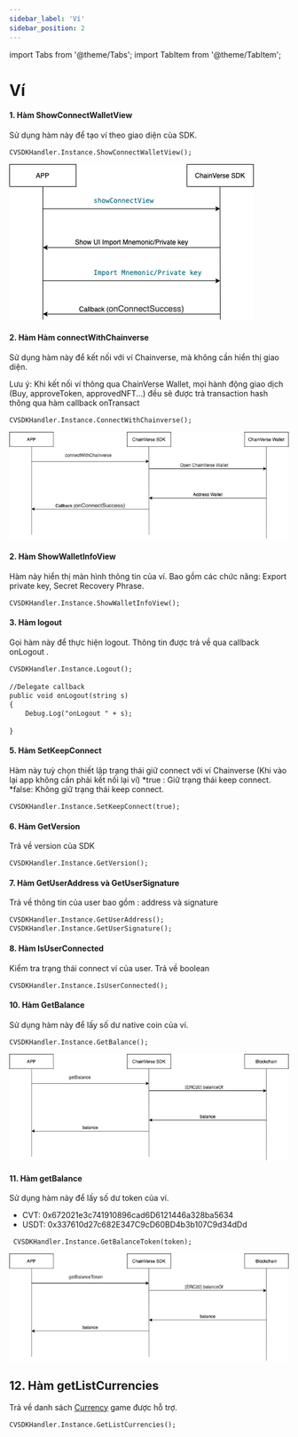```yaml
---
sidebar_label: 'Ví'
sidebar_position: 2
---
```


import Tabs from '@theme/Tabs';
import TabItem from '@theme/TabItem';

# Ví

#### 1. Hàm ShowConnectWalletView
Sử dụng hàm này để tạo ví theo giao diện của SDK. 

```
CVSDKHandler.Instance.ShowConnectWalletView();
```

![Docusaurus logo](/img/import-wallet.png)

#### 2. Hàm Hàm connectWithChainverse
Sử dụng hàm này để kết nối với ví Chainverse, mà không cần hiển thị giao diện.

Lưu ý: Khi kết nối ví thông qua ChainVerse Wallet, mọi hành động giao dịch (Buy, approveToken, approvedNFT...) đều sẽ được trả transaction hash thông qua hàm callback onTransact

```
CVSDKHandler.Instance.ConnectWithChainverse();
```

![Docusaurus logo](/img/connect-wallet.png)

#### 2. Hàm ShowWalletInfoView
Hàm này hiển thị màn hình thông tin của ví. Bao gồm các chức năng: Export private key, Secret Recovery Phrase.

```
CVSDKHandler.Instance.ShowWalletInfoView();
```

#### 3. Hàm logout
Gọi hàm này để thực hiện logout. Thông tin được trả về qua callback onLogout .

```
CVSDKHandler.Instance.Logout();

//Delegate callback
public void onLogout(string s)
{
    Debug.Log("onLogout " + s);

}
```


#### 5. Hàm SetKeepConnect
Hàm này tuỳ chọn thiết lập trạng thái giữ connect với ví Chainverse (Khi vào lại app không cần phải kết nối lại ví) 
*true : Giữ trạng thái keep connect.
*false: Không giữ trạng thái keep connect.

```
CVSDKHandler.Instance.SetKeepConnect(true);

```

#### 6. Hàm GetVersion
Trả về version của SDK

```
CVSDKHandler.Instance.GetVersion();

```

#### 7. Hàm GetUserAddress và GetUserSignature
Trả về thông tin của user bao gồm : address và signature


```
CVSDKHandler.Instance.GetUserAddress();
CVSDKHandler.Instance.GetUserSignature();
```

#### 8. Hàm IsUserConnected
Kiểm tra trạng thái connect ví của user. Trả về boolean

```
CVSDKHandler.Instance.IsUserConnected();

```

#### 10. Hàm GetBalance
Sử dụng hàm này để lấy số dư native coin của ví.

```
CVSDKHandler.Instance.GetBalance();

```

![Docusaurus logo](/img/get-balance.png)

#### 11. Hàm getBalance
Sử dụng hàm này để lấy số dư token của ví.
- CVT: 0x672021e3c741910896cad6D6121446a328ba5634
- USDT: 0x337610d27c682E347C9cD60BD4b3b107C9d34dDd


```
 CVSDKHandler.Instance.GetBalanceToken(token);

```

![Docusaurus logo](/img/get-balance-token.png)

## 12. Hàm getListCurrencies
Trả về danh sách [Currency](/docs/sdk/Reference/NFT#currency) game được hỗ trợ.

```
CVSDKHandler.Instance.GetListCurrencies();

```
